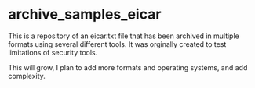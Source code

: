 # archive_samples_eicar

This is a repository of an eicar.txt file that has been archived in multiple formats using several different tools.
It was orginally created to test limitations of security tools.

This will grow, I plan to add more formats and operating systems, and add complexity. 

